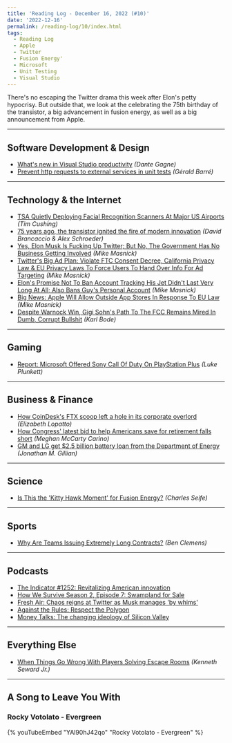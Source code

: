 ```yaml
---
title: 'Reading Log - December 16, 2022 (#10)'
date: '2022-12-16'
permalink: /reading-log/10/index.html
tags:
  - Reading Log
  - Apple
  - Twitter
  - Fusion Energy'
  - Microsoft
  - Unit Testing
  - Visual Studio
---
```


There's no escaping the Twitter drama this week after Elon's petty hypocrisy. But outside that, we look at the celebrating the 75th birthday of the transistor, a big advancement in fusion energy, as well as a big announcement from Apple.
<!-- excerpt -->

---

## Software Development & Design

- [What's new in Visual Studio productivity](https://devblogs.microsoft.com/visualstudio/whats-new-in-visual-studio-productivity/) *(Dante Gagne)*
- [Prevent http requests to external services in unit tests](https://www.meziantou.net/prevent-http-requests-to-external-services-in-unit-tests.htm) *(Gérald Barré)*

---

## Technology & the Internet

- [TSA Quietly Deploying Facial Recognition Scanners At Major US Airports](https://www.techdirt.com/2022/12/12/tsa-quietly-deploying-facial-recognition-scanners-at-major-us-airports/) *(Tim Cushing)*
- [75 years ago, the transistor ignited the fire of modern innovation](https://www.marketplace.org/2022/12/12/75-years-ago-the-transistor-ignited-the-fire-of-modern-innovation/) *(David Brancaccio & Alex Schroeder)*
- [Yes, Elon Musk Is Fucking Up Twitter; But No, The Government Has No Business Getting Involved](https://www.techdirt.com/2022/12/16/yes-elon-musk-is-fucking-up-twitter-but-no-the-government-has-no-business-getting-involved/) *(Mike Masnick)*
- [Twitter's Big Ad Plan: Violate FTC Consent Decree, California Privacy Law & EU Privacy Laws To Force Users To Hand Over Info For Ad Targeting](https://www.techdirt.com/2022/12/14/twitters-big-ad-plan-violate-both-ftc-consent-decree-california-privacy-law-to-force-users-to-hand-over-info-for-ad-targeting/) *(Mike Masnick)*
- [Elon's Promise Not To Ban Account Tracking His Jet Didn't Last Very Long At All; Also Bans Guy's Personal Account](https://www.techdirt.com/2022/12/14/elons-promise-not-to-ban-account-tracking-his-jet-didnt-last-very-long-at-all-also-bans-guys-personal-account/) *(Mike Masnick)*
- [Big News: Apple Will Allow Outside App Stores In Response To EU Law](https://www.techdirt.com/2022/12/14/big-news-apple-will-allow-outside-app-stores-in-response-to-eu-law/) *(Mike Masnick)*
- [Despite Warnock Win, Gigi Sohn's Path To The FCC Remains Mired In Dumb, Corrupt Bullshit](https://www.techdirt.com/2022/12/15/despite-warnock-win-gigi-sohns-path-to-the-fcc-remains-mired-in-dumb-corrupt-bullshit/) *(Karl Bode)*

---

## Gaming

- [Report: Microsoft Offered Sony Call Of Duty On PlayStation Plus](https://kotaku.com/xbox-playstation-call-of-duty-10-year-offer-plus-game-1849885314) *(Luke Plunkett)*

---

## Business & Finance

- [How CoinDesk's FTX scoop left a hole in its corporate overlord](https://www.theverge.com/2022/12/8/23498823/coindesk-ftx-dcg-barry-silbert-grayscale-genesis) _(Elizabeth Lopatto)_
- [How Congress' latest bid to help Americans save for retirement falls short](https://www.marketplace.org/2022/12/12/how-congress-latest-bid-to-help-americans-save-for-retirement-falls-short/) *(Meghan McCarty Carino)*
- [GM and LG get $2.5 billion battery loan from the Department of Energy](https://arstechnica.com/cars/2022/12/us-government-lends-gm-and-lg-2-5-billion-for-ev-battery-plants/) *(Jonathan M. Gillian)*

---

## Science

- [Is This the 'Kitty Hawk Moment' for Fusion Energy?](https://www.theatlantic.com/technology/archive/2022/12/department-of-energy-nuclear-fusion-breakthrough-nif-livermore/672439/) *(Charles Seife)*

---

## Sports

- [Why Are Teams Issuing Extremely Long Contracts?](https://blogs.fangraphs.com/why-are-teams-issuing-extremely-long-contracts/) *(Ben Clemens)*

---

## Podcasts

- [The Indicator #1252: Revitalizing American innovation](https://www.npr.org/2022/12/12/1142307808/revitalizing-american-innovation)
- [How We Survive Season 2, Episode 7: Swampland for Sale](https://www.marketplace.org/shows/how-we-survive/swampland-for-sale/)
- [Fresh Air: Chaos reigns at Twitter as Musk manages 'by whims'](https://www.npr.org/programs/fresh-air/2022/12/08/1141570283/fresh-air-for-dec-8-2022-tech-journalist-casey-newton-on-twitter?showDate=2022-12-08)
- [Against the Rules: Respect the Polygon](https://www.pushkin.fm/podcasts/against-the-rules/respect-the-polygon)
- [Money Talks: The changing ideology of Silicon Valley](https://www.economist.com/podcasts/2022/12/14/the-changing-ideology-of-silicon-valley)

---

## Everything Else

- [When Things Go Wrong With Players Solving Escape Rooms](https://kotaku.com/escape-rooms-drunk-horror-stories-solutions-popular-1849897414) *(Kenneth Seward Jr.)*

---

## A Song to Leave You With

### Rocky Votolato - Evergreen

{% youTubeEmbed "YAl90hJ42qo" "Rocky Votolato - Evergreen" %}